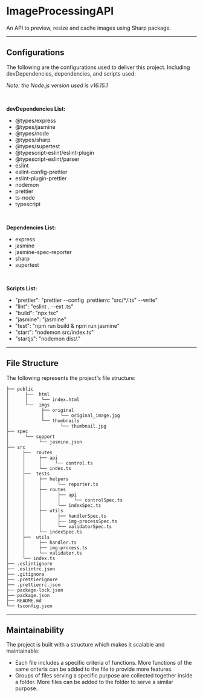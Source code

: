 # ImageProcessingAPI

An API to preview, resize and cache images using Sharp package.

---

## Configurations

The following are the configurations used to deliver this project. Including devDependencies, dependencies, and scripts used:

_Note: the Node.js version used is v16.15.1_

<br>

**devDependencies List:**

-   @types/express
-   @types/jasmine
-   @types/node
-   @types/sharp
-   @types/supertest
-   @typescript-eslint/eslint-plugin
-   @typescript-eslint/parser
-   eslint
-   eslint-config-prettier
-   eslint-plugin-prettier
-   nodemon
-   prettier
-   ts-node
-   typescript

<br>

**Dependencies List:**

-   express
-   jasmine
-   jasmine-spec-reporter
-   sharp
-   supertest

<br>

**Scripts List:**

-   "prettier": "prettier --config .prettierrc \"src/\*_/_.ts\" --write"
-   "lint": "eslint . --ext .ts"
-   "build": "npx tsc"
-   "jasmine": "jasmine"
-   "test": "npm run build & npm run jasmine"
-   "start": "nodemon src/index.ts"
-   "startjs": "nodemon dist/."

---

## File Structure

The following represents the project's file structure:

    ├── public
    │      ├──  html
    │      │     └── index.html
    │      └──  imgs
    │            ├── original
    │            │      └── original_image.jpg
    │            └── thumbnails
    │                   └── thumbnail.jpg
    ├── spec
    │      └── support
    │           └── jasmine.json
    ├── src
    │     ├──  routes
    │     │     ├── api
    │     │     │     └── control.ts
    │     │     └── index.ts
    │     ├──  tests
    │     │     ├── helpers
    │     │     │      └── reporter.ts
    │     │     ├── routes
    │     │     │      ├── api
    │     │     │      │     └── controlSpec.ts
    │     │     │      └── indexSpec.ts
    │     │     ├── utils
    │     │     │      ├── handlerSpec.ts
    │     │     │      ├── img-processSpec.ts
    │     │     │      └── validatorSpec.ts
    │     │     └── indexSpec.ts
    │     ├──  utils
    │     │     ├── handler.ts
    │     │     ├── img-process.ts
    │     │     └── validator.ts
    │     └── index.ts
    ├── .eslintignore
    ├── .eslintrc.json
    ├── .gitignore
    ├── .prettierignore
    ├── .prettierrc.json
    ├── package-lock.json
    ├── package.json
    ├── README.md
    └── tsconfig.json

---

## Maintainability

The project is built with a structure which makes it scalable and maintainable:

-   Each file includes a specific criteria of functions. More functions of the same criteria can be added to the file to provide more features.
-   Groups of files serving a specific purpose are collected together inside a folder. More files can be added to the folder to serve a similar purpose.
